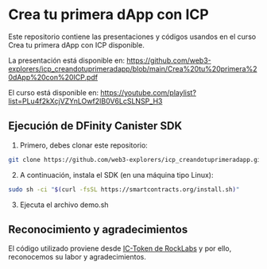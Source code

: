 # Crea tu primera dApp con ICP

Este repositorio contiene las presentaciones y códigos usandos en el curso Crea tu primera dApp con ICP disponible.

La presentación está disponible en: https://github.com/web3-explorers/icp_creandotuprimeradapp/blob/main/Crea%20tu%20primera%20dApp%20con%20ICP.pdf


El curso está disponible en: https://youtube.com/playlist?list=PLu4f2kXcjVZYnLOwf2IB0V6LcSLNSP_H3 


## Ejecución de DFinity Canister SDK

1. Primero, debes clonar este repositorio: 

```sh
git clone https://github.com/web3-explorers/icp_creandotuprimeradapp.git 
```

2. A continuación, instala el SDK (en una máquina tipo Linux):

```sh
sudo sh -ci "$(curl -fsSL https://smartcontracts.org/install.sh)"
```

3. Ejecuta el archivo demo.sh


## Reconocimiento y agradecimientos

El código utilizado proviene desde [IC-Token de RockLabs](https://github.com/rocklabs-io/ic-token) y por ello, reconocemos su labor y agradecimientos.
